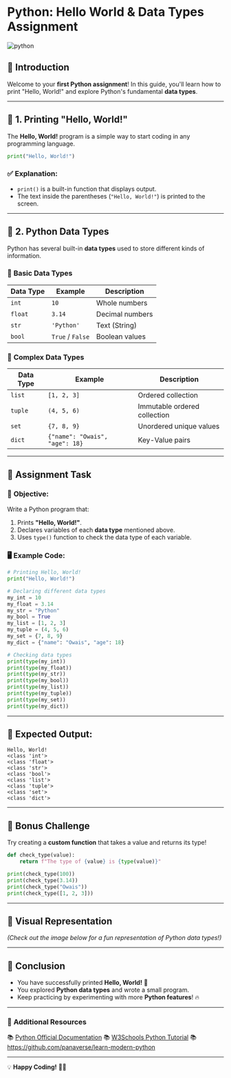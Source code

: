# Python: Hello World & Data Types Assignment

![python](https://github.com/user-attachments/assets/f85d05aa-b006-4934-b5bf-a7645f8b3a81)


## 🐍 Introduction
Welcome to your **first Python assignment**! In this guide, you'll learn how to print "Hello, World!" and explore Python's fundamental **data types**.

---

## 📌 1. Printing "Hello, World!"
The **Hello, World!** program is a simple way to start coding in any programming language.

```python
print("Hello, World!")
```

### ✅ Explanation:
- `print()` is a built-in function that displays output.
- The text inside the parentheses (`"Hello, World!"`) is printed to the screen.

---

## 📌 2. Python Data Types
Python has several built-in **data types** used to store different kinds of information.

### 🔹 **Basic Data Types**
| Data Type | Example | Description |
|-----------|---------|-------------|
| `int` | `10` | Whole numbers |
| `float` | `3.14` | Decimal numbers |
| `str` | `'Python'` | Text (String) |
| `bool` | `True` / `False` | Boolean values |

### 🔹 **Complex Data Types**
| Data Type | Example | Description |
|-----------|---------|-------------|
| `list` | `[1, 2, 3]` | Ordered collection |
| `tuple` | `(4, 5, 6)` | Immutable ordered collection |
| `set` | `{7, 8, 9}` | Unordered unique values |
| `dict` | `{"name": "Owais", "age": 18}` | Key-Value pairs |

---

## 📝 **Assignment Task**
### 🎯 **Objective:**
Write a Python program that:
1. Prints **"Hello, World!"**.
2. Declares variables of each **data type** mentioned above.
3. Uses `type()` function to check the data type of each variable.

### 🖥 **Example Code:**
```python
# Printing Hello, World!
print("Hello, World!")

# Declaring different data types
my_int = 10
my_float = 3.14
my_str = "Python"
my_bool = True
my_list = [1, 2, 3]
my_tuple = (4, 5, 6)
my_set = {7, 8, 9}
my_dict = {"name": "Owais", "age": 18}

# Checking data types
print(type(my_int))
print(type(my_float))
print(type(my_str))
print(type(my_bool))
print(type(my_list))
print(type(my_tuple))
print(type(my_set))
print(type(my_dict))
```

---

## 📌 Expected Output:
```shell
Hello, World!
<class 'int'>
<class 'float'>
<class 'str'>
<class 'bool'>
<class 'list'>
<class 'tuple'>
<class 'set'>
<class 'dict'>
```

---

## 🎯 **Bonus Challenge**
Try creating a **custom function** that takes a value and returns its type!

```python
def check_type(value):
    return f"The type of {value} is {type(value)}"

print(check_type(100))
print(check_type(3.14))
print(check_type("Owais"))
print(check_type([1, 2, 3]))
```

---

## 📸 Visual Representation
_(Check out the image below for a fun representation of Python data types!)_

---

## 🚀 Conclusion
- You have successfully printed **Hello, World!** 🎉
- You explored **Python data types** and wrote a small program.
- Keep practicing by experimenting with more **Python features**! 🔥

---

### 🔗 **Additional Resources**
📚 [Python Official Documentation](https://docs.python.org/3/)
📚 [W3Schools Python Tutorial](https://www.w3schools.com/python/) 
📚 https://github.com/panaverse/learn-modern-python

---

💡 **Happy Coding!** 🐍🚀

